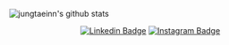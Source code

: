 ![jungtaeinn's github stats](https://github-readme-stats.vercel.app/api?username=jungtaeinn&show_icons=true&theme=radical)

<div align=center>

[![Linkedin Badge](https://img.shields.io/badge/-LinkedIn-blue?style=flat-square&logo=Linkedin&logoColor=white&link=https://www.linkedin.com/in/jungtaeinn5493/)](https://www.linkedin.com/in/jungtaeinn5493/) 
[![Instagram Badge](https://img.shields.io/badge/-Instagram-dd2a7b?style=flat-square&logo=instagram&logoColor=white&link=https://www.instagram.com/_jungtaeinn/)](https://www.instagram.com/_jungtaeinn/) 
</div>

